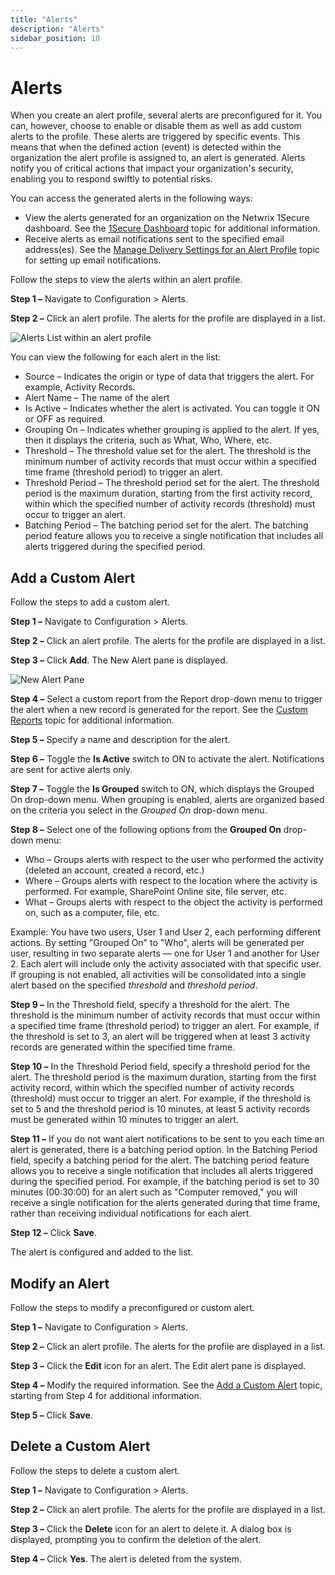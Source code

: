 ```yaml
---
title: "Alerts"
description: "Alerts"
sidebar_position: 10
---
```


# Alerts

When you create an alert profile, several alerts are preconfigured for it. You can, however, choose
to enable or disable them as well as add custom alerts to the profile. These alerts are triggered by
specific events. This means that when the defined action (event) is detected within the organization
the alert profile is assigned to, an alert is generated. Alerts notify you of critical actions that
impact your organization's security, enabling you to respond swiftly to potential risks.

You can access the generated alerts in the following ways:

- View the alerts generated for an organization on the Netwrix 1Secure dashboard. See the
  [1Secure Dashboard](/docs/1secure/admin/dashboard/overview.md) topic for additional information.
- Receive alerts as email notifications sent to the specified email address(es). See the
  [Manage Delivery Settings for an Alert Profile](overview.md#manage-delivery-settings-for-an-alert-profile) topic
  for setting up email notifications.

Follow the steps to view the alerts within an alert profile.

**Step 1 –** Navigate to Configuration > Alerts.

**Step 2 –** Click an alert profile. The alerts for the profile are displayed in a list.

![Alerts List within an alert profile](/images/1secure/admin/alerts/alertslist.webp)

You can view the following for each alert in the list:

- Source – Indicates the origin or type of data that triggers the alert. For example, Activity
  Records.
- Alert Name – The name of the alert
- Is Active – Indicates whether the alert is activated. You can toggle it ON or OFF as required.
- Grouping On – Indicates whether grouping is applied to the alert. If yes, then it displays the
  criteria, such as What, Who, Where, etc.
- Threshold – The threshold value set for the alert. The threshold is the minimum number of activity
  records that must occur within a specified time frame (threshold period) to trigger an alert.
- Threshold Period – The threshold period set for the alert. The threshold period is the maximum
  duration, starting from the first activity record, within which the specified number of activity
  records (threshold) must occur to trigger an alert.
- Batching Period – The batching period set for the alert. The batching period feature allows you to
  receive a single notification that includes all alerts triggered during the specified period.

## Add a Custom Alert

Follow the steps to add a custom alert.

**Step 1 –** Navigate to Configuration > Alerts.

**Step 2 –** Click an alert profile. The alerts for the profile are displayed in a list.

**Step 3 –** Click **Add**. The New Alert pane is displayed.

![New Alert Pane](/images/1secure/admin/alerts/addcustomalert.webp)

**Step 4 –** Select a custom report from the Report drop-down menu to trigger the alert when a new
record is generated for the report. See the [ Custom Reports](/docs/1secure/admin/searchandreports/customreports.md)
topic for additional information.

**Step 5 –** Specify a name and description for the alert.

**Step 6 –** Toggle the **Is Active** switch to ON to activate the alert. Notifications are sent for
active alerts only.

**Step 7 –** Toggle the **Is Grouped** switch to ON, which displays the Grouped On drop-down menu.
When grouping is enabled, alerts are organized based on the criteria you select in the _Grouped On_
drop-down menu.

**Step 8 –** Select one of the following options from the **Grouped On** drop-down menu:

- Who – Groups alerts with respect to the user who performed the activity (deleted an account,
  created a record, etc.)
- Where – Groups alerts with respect to the location where the activity is performed. For example,
  SharePoint Online site, file server, etc.
- What – Groups alerts with respect to the object the activity is performed on, such as a computer,
  file, etc.

Example: You have two users, User 1 and User 2, each performing different actions. By setting
"Grouped On" to "Who", alerts will be generated per user, resulting in two separate alerts — one for
User 1 and another for User 2. Each alert will include only the activity associated with that
specific user. If grouping is not enabled, all activities will be consolidated into a single alert
based on the specified _threshold_ and _threshold period_.

**Step 9 –** In the Threshold field, specify a threshold for the alert. The threshold is the minimum
number of activity records that must occur within a specified time frame (threshold period) to
trigger an alert. For example, if the threshold is set to 3, an alert will be triggered when at
least 3 activity records are generated within the specified time frame.

**Step 10 –** In the Threshold Period field, specify a threshold period for the alert. The threshold
period is the maximum duration, starting from the first activity record, within which the specified
number of activity records (threshold) must occur to trigger an alert. For example, if the threshold
is set to 5 and the threshold period is 10 minutes, at least 5 activity records must be generated
within 10 minutes to trigger an alert.

**Step 11 –** If you do not want alert notifications to be sent to you each time an alert is
generated, there is a batching period option. In the Batching Period field, specify a batching
period for the alert. The batching period feature allows you to receive a single notification that
includes all alerts triggered during the specified period. For example, if the batching period is
set to 30 minutes (00:30:00) for an alert such as "Computer removed," you will receive a single
notification for the alerts generated during that time frame, rather than receiving individual
notifications for each alert.

**Step 12 –** Click **Save**.

The alert is configured and added to the list.

## Modify an Alert

Follow the steps to modify a preconfigured or custom alert.

**Step 1 –** Navigate to Configuration > Alerts.

**Step 2 –** Click an alert profile. The alerts for the profile are displayed in a list.

**Step 3 –** Click the **Edit** icon for an alert. The Edit alert pane is displayed.

**Step 4 –** Modify the required information. See the
[Add a Custom Alert](#add-a-custom-alert) topic, starting from Step 4 for additional information.

**Step 5 –** Click **Save**.

## Delete a Custom Alert

Follow the steps to delete a custom alert.

**Step 1 –** Navigate to Configuration > Alerts.

**Step 2 –** Click an alert profile. The alerts for the profile are displayed in a list.

**Step 3 –** Click the **Delete** icon for an alert to delete it. A dialog box is displayed,
prompting you to confirm the deletion of the alert.

**Step 4 –** Click **Yes**. The alert is deleted from the system.
